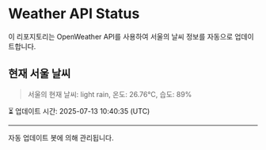
# Weather API Status

이 리포지토리는 OpenWeather API를 사용하여 서울의 날씨 정보를 자동으로 업데이트합니다.

## 현재 서울 날씨
> 서울의 현재 날씨: light rain, 온도: 26.76°C, 습도: 89%

⏳ 업데이트 시간: 2025-07-13 10:40:35 (UTC)

---
자동 업데이트 봇에 의해 관리됩니다.
